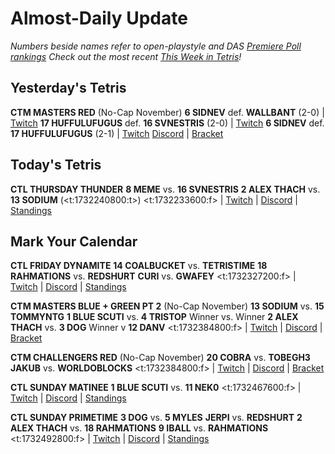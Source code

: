 # Almost-Daily Update
*Numbers beside names refer to open-playstyle and DAS [Premiere Poll rankings](https://docs.google.com/document/d/1Mmn24edltEMq6vdxZxhIAfyUS6F5SwlqIuQ6OmnVsi8/edit?tab=t.0)*
*Check out the most recent [This Week in Tetris](https://www.thisweekintetris.com/2024/11/this-week-in-tetris-october-7-28.html)!*
## Yesterday's Tetris
**CTM MASTERS RED** (No-Cap November)
**6 SIDNEV** def. **WALLBANT** (2-0) | [Twitch](https://www.twitch.tv/videos/2306939954?t=00h17m41s)
**17 HUFFULUFUGUS** def. **16 SVNESTRIS** (2-0) | [Twitch](https://www.twitch.tv/videos/2306939954?t=00h48m25s)
**6 SIDNEV** def. **17 HUFFULUFUGUS** (2-1) | [Twitch](https://www.twitch.tv/videos/2306939954?t=01h14m34s)
[Discord](https://go.ctm.gg/discord) | [Bracket](https://go.ctm.gg/event/ctm-november-2024/masters-event/)

## Today's Tetris
**CTL THURSDAY THUNDER**
**8 MEME** vs. **16 SVNESTRIS**
**2 ALEX THACH** vs. **13 SODIUM** (<t:1732240800:t>)
<t:1732233600:f> | [Twitch](https://www.twitch.tv/classictetrisleague) | [Discord](https://discord.com/invite/enhance) | [Standings](https://ctlscoreboard.herokuapp.com)

## Mark Your Calendar
**CTL FRIDAY DYNAMITE**
**14 COALBUCKET** vs. **TETRISTIME**
**18 RAHMATIONS** vs. **REDSHURT**
**CURI** vs. **GWAFEY**
<t:1732327200:f> | [Twitch](https://www.twitch.tv/classictetrisleague) | [Discord](https://discord.com/invite/enhance) | [Standings](https://ctlscoreboard.herokuapp.com)

**CTM MASTERS BLUE + GREEN PT 2** (No-Cap November)
**13 SODIUM** vs. **15 TOMMYNTG**
**1 BLUE SCUTI** vs. **4 TRISTOP**
Winner vs. Winner
**2 ALEX THACH** vs. **3 DOG**
Winner v **12 DANV**
<t:1732384800:f> | [Twitch](https://twitch.tv/monthlytetris) | [Discord](https://go.ctm.gg/discord) | [Bracket](https://go.ctm.gg/event/ctm-november-2024/challengers-circuit/)

**CTM CHALLENGERS RED** (No-Cap November)
**20 COBRA** vs. **TOBEGH3**
**JAKUB** vs. **WORLDOBLOCKS**
<t:1732384800:f> | [Twitch](https://twitch.tv/monthlytetris2) | [Discord](https://go.ctm.gg/discord) | [Bracket](https://go.ctm.gg/event/ctm-november-2024/challengers-circuit/)

**CTL SUNDAY MATINEE**
**1 BLUE SCUTI** vs. **11 NEK0**
<t:1732467600:f> | [Twitch](https://www.twitch.tv/classictetrisleague) | [Discord](https://discord.com/invite/enhance) | [Standings](https://ctlscoreboard.herokuapp.com)

**CTL SUNDAY PRIMETIME**
**3 DOG** vs. **5 MYLES**
**JERPI** vs. **REDSHURT**
**2 ALEX THACH** vs. **18 RAHMATIONS**
**9 IBALL** vs. **RAHMATIONS**
<t:1732492800:f> | [Twitch](https://www.twitch.tv/classictetrisleague) | [Discord](https://discord.com/invite/enhance) | [Standings](https://ctlscoreboard.herokuapp.com)

